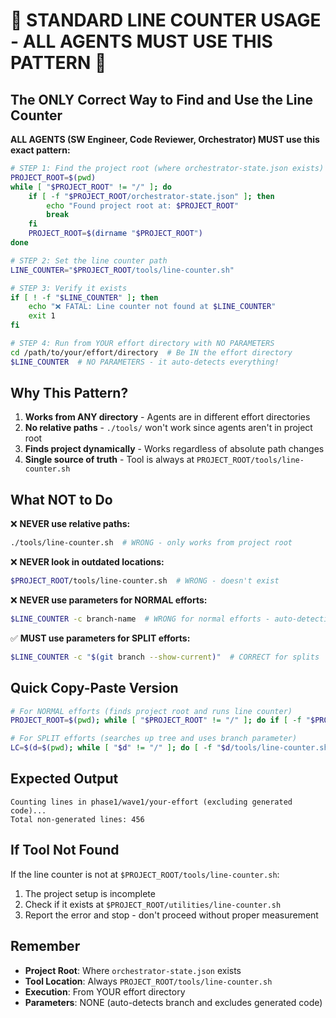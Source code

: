 # 🚨 STANDARD LINE COUNTER USAGE - ALL AGENTS MUST USE THIS PATTERN 🚨

## The ONLY Correct Way to Find and Use the Line Counter

**ALL AGENTS (SW Engineer, Code Reviewer, Orchestrator) MUST use this exact pattern:**

```bash
# STEP 1: Find the project root (where orchestrator-state.json exists)
PROJECT_ROOT=$(pwd)
while [ "$PROJECT_ROOT" != "/" ]; do
    if [ -f "$PROJECT_ROOT/orchestrator-state.json" ]; then
        echo "Found project root at: $PROJECT_ROOT"
        break
    fi
    PROJECT_ROOT=$(dirname "$PROJECT_ROOT")
done

# STEP 2: Set the line counter path
LINE_COUNTER="$PROJECT_ROOT/tools/line-counter.sh"

# STEP 3: Verify it exists
if [ ! -f "$LINE_COUNTER" ]; then
    echo "❌ FATAL: Line counter not found at $LINE_COUNTER"
    exit 1
fi

# STEP 4: Run from YOUR effort directory with NO PARAMETERS
cd /path/to/your/effort/directory  # Be IN the effort directory
$LINE_COUNTER  # NO PARAMETERS - it auto-detects everything!
```

## Why This Pattern?

1. **Works from ANY directory** - Agents are in different effort directories
2. **No relative paths** - `./tools/` won't work since agents aren't in project root
3. **Finds project dynamically** - Works regardless of absolute path changes
4. **Single source of truth** - Tool is always at `PROJECT_ROOT/tools/line-counter.sh`

## What NOT to Do

❌ **NEVER use relative paths:**
```bash
./tools/line-counter.sh  # WRONG - only works from project root
```

❌ **NEVER look in outdated locations:**
```bash
$PROJECT_ROOT/tools/line-counter.sh  # WRONG - doesn't exist
```

❌ **NEVER use parameters for NORMAL efforts:**
```bash
$LINE_COUNTER -c branch-name  # WRONG for normal efforts - auto-detection works
```

✅ **MUST use parameters for SPLIT efforts:**
```bash
$LINE_COUNTER -c "$(git branch --show-current)"  # CORRECT for splits
```

## Quick Copy-Paste Version

```bash
# For NORMAL efforts (finds project root and runs line counter)
PROJECT_ROOT=$(pwd); while [ "$PROJECT_ROOT" != "/" ]; do if [ -f "$PROJECT_ROOT/orchestrator-state.json" ]; then break; fi; PROJECT_ROOT=$(dirname "$PROJECT_ROOT"); done; $PROJECT_ROOT/tools/line-counter.sh

# For SPLIT efforts (searches up tree and uses branch parameter)
LC=$(d=$(pwd); while [ "$d" != "/" ]; do [ -f "$d/tools/line-counter.sh" ] && echo "$d/tools/line-counter.sh" && break; d=$(dirname "$d"); done); [ -n "$LC" ] && "$LC" -c "$(git branch --show-current)" || echo "Tool not found"
```

## Expected Output

```
Counting lines in phase1/wave1/your-effort (excluding generated code)...
Total non-generated lines: 456
```

## If Tool Not Found

If the line counter is not at `$PROJECT_ROOT/tools/line-counter.sh`:
1. The project setup is incomplete
2. Check if it exists at `$PROJECT_ROOT/utilities/line-counter.sh` 
3. Report the error and stop - don't proceed without proper measurement

## Remember

- **Project Root**: Where `orchestrator-state.json` exists
- **Tool Location**: Always `PROJECT_ROOT/tools/line-counter.sh`
- **Execution**: From YOUR effort directory
- **Parameters**: NONE (auto-detects branch and excludes generated code)